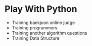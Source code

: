 # Play With Python
* Training baekjoon online judge
* Training programmers
* Training another algorithm questions
* Training Data Structure
